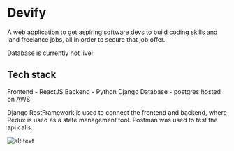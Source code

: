 # Devify
A web application to get aspiring software devs to build coding skills and land freelance jobs, all in order to secure that job offer.

Database is currently not live!

## Tech stack
Frontend - ReactJS
Backend - Python Django
Database - postgres hosted on AWS

Django RestFramework is used to connect the frontend and backend, where Redux is used as a state management tool.
Postman was used to test the api calls.

![alt text](https://github.com/sgmselli/Devify/assets/99349293/7fcee69e-fd18-463c-8b91-c4eb0e93f414)

